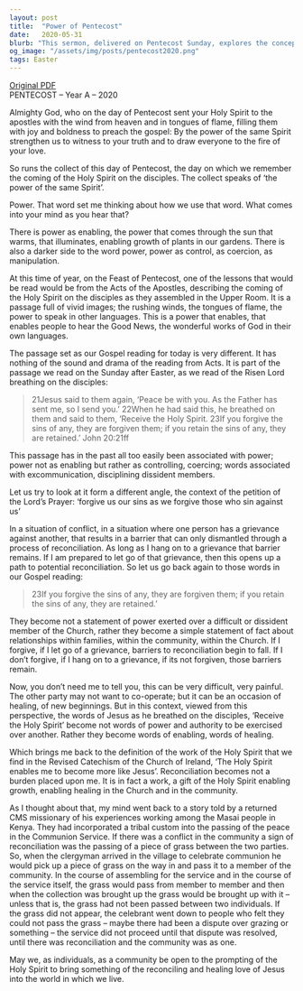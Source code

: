 ```yaml
---
layout: post
title:  "Power of Pentecost"
date:   2020-05-31
blurb: "This sermon, delivered on Pentecost Sunday, explores the concept of power in the context of the Holy Spirit. It contrasts power as control and coercion with power as enabling and healing. The sermon emphasizes the role of forgiveness and reconciliation in the Christian community, facilitated by the Holy Spirit. It ends with a story about a tribal custom in Kenya that symbolizes reconciliation."
og_image: "/assets/img/posts/pentecost2020.png"
tags: Easter
---
```

[Original PDF](/assets/pdf/pentecost2020.pdf)    
PENTECOST – Year A – 2020

Almighty God, who on the day of Pentecost sent your Holy Spirit to the apostles with the wind from heaven and in tongues of flame, filling them with joy and boldness to preach the gospel: By the power of the same Spirit strengthen us to witness to your truth and to draw everyone to the fire of your love.

So runs the collect of this day of Pentecost, the day on which we remember the coming of the Holy Spirit on the disciples. The collect speaks of ‘the power of the same Spirit’.

Power. That word set me thinking about how we use that word. What comes into your mind as you hear that?

There is power as enabling, the power that comes through the sun that warms, that illuminates, enabling growth of plants in our gardens. There is also a darker side to the word power, power as control, as coercion, as manipulation.

At this time of year, on the Feast of Pentecost, one of the lessons that would be read would be from the Acts of the Apostles, describing the coming of the Holy Spirit on the disciples as they assembled in the Upper Room. It is a passage full of vivid images; the rushing winds, the tongues of flame, the power to speak in other languages. This is a power that enables, that enables people to hear the Good News, the wonderful works of God in their own languages.

The passage set as our Gospel reading for today is very different. It has nothing of the sound and drama of the reading from Acts. It is part of the passage we read on the Sunday after Easter, as we read of the Risen Lord breathing on the disciples:

> 21Jesus said to them again, ‘Peace be with you. As the Father has sent me, so I send you.’ 22When he had said this, he breathed on them and said to them, ‘Receive the Holy Spirit. 23If you forgive the sins of any, they are forgiven them; if you retain the sins of any, they are retained.’ John 20:21ff

This passage has in the past all too easily been associated with power; power not as enabling but rather as controlling, coercing; words associated with excommunication, disciplining dissident members.

Let us try to look at it form a different angle, the context of the petition of the Lord’s Prayer: ‘forgive us our sins as we forgive those who sin against us’

In a situation of conflict, in a situation where one person has a grievance against another, that results in a barrier that can only dismantled through a process of reconciliation. As long as I hang on to a grievance that barrier remains. If I am prepared to let go of that grievance, then this opens up a path to potential reconciliation. So let us go back again to those words in our Gospel reading:

> 23If you forgive the sins of any, they are forgiven them; if you retain the sins of any, they are retained.’

They become not a statement of power exerted over a difficult or dissident member of the Church, rather they become a simple statement of fact about relationships within families, within the community, within the Church. If I forgive, if I let go of a grievance, barriers to reconciliation begin to fall. If I don’t forgive, if I hang on to a grievance, if its not forgiven, those barriers remain.

Now, you don’t need me to tell you, this can be very difficult, very painful. The other party may not want to co-operate; but it can be an occasion of healing, of new beginnings. But in this context, viewed from this perspective, the words of Jesus as he breathed on the disciples, ‘Receive the Holy Spirit’ become not words of power and authority to be exercised over another. Rather they become words of enabling, words of healing.

Which brings me back to the definition of the work of the Holy Spirit that we find in the Revised Catechism of the Church of Ireland, ‘The Holy Spirit enables me to become more like Jesus’. Reconciliation becomes not a burden placed upon me. It is in fact a work, a gift of the Holy Spirit enabling growth, enabling healing in the Church and in the community.

As I thought about that, my mind went back to a story told by a returned CMS missionary of his experiences working among the Masai people in Kenya. They had incorporated a tribal custom into the passing of the peace in the Communion Service. If there was a conflict in the community a sign of reconciliation was the passing of a piece of grass between the two parties. So, when the clergyman arrived in the village to celebrate communion he would pick up a piece of grass on the way in and pass it to a member of the community. In the course of assembling for the service and in the course of the service itself, the grass would pass from member to member and then when the collection was brought up the grass would be brought up with it – unless that is, the grass had not been passed between two individuals. If the grass did not appear, the celebrant went down to people who felt they could not pass the grass – maybe there had been a dispute over grazing or something – the service did not proceed until that dispute was resolved, until there was reconciliation and the community was as one.

May we, as individuals, as a community be open to the prompting of the Holy Spirit to bring something of the reconciling and healing love of Jesus into the world in which we live.
